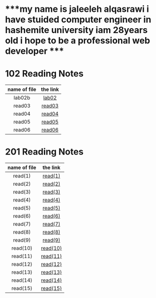 


# ***my name is jaleeleh alqasrawi i have stuided computer engineer in hashemite university iam 28years old i hope to be a professional web developer ***

# 102 Reading Notes

|  name of file          | the link                                                               | 
| :---------------------:| :------------------------------------------------------------:         |     
| lab02b                 | [lab02](102/lab02b)                                                    |
| read03                 | [read03](102/read03)                                                   |
| read04                 | [read04](102/read04)                                                   |
| read05                 | [read05](102/read05)                                                   |
| read06                 | [read06](102/read6)                                                    |



# 201 Reading Notes


|  name of file          | the link                                                               | 
| :---------------------:| :------------------------------------------------------------:         |     
| read(1)                | [read(1)](201/class-01)                                                |
| read(2)                | [read(2)](201/class-02)                                                |
| read(3)                | [read(3)](201/class-03)                                                |
| read(4)                | [read(4)](201/class-04)                                                |
| read(5)                | [read(5)](201/class-05)                                                |
| read(6)                | [read(6)](201/class-06)                                                |
| read(7)                | [read(7)](201/class-07)                                                |
| read(8)                | [read(8)](201/class-08)                                                |
| read(9)                | [read(9)](201/class-09)                                                |
| read(10)               | [read(10)](201/class-10)                                               |
| read(11)               | [read(11)](201/class-11)                                               |
| read(12)               | [read(12)](201/class-12)                                               |
| read(13)               | [read(13)](201/class-13)                                               |
| read(14)               | [read(14)](201/class-14)                                               |
| read(15)               | [read(15)](201/class-15)                                               | 